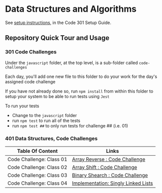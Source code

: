# Data Structures and Algorithms

See [setup instructions](https://codefellows.github.io/setup-guide/code-301/3-code-challenges), in the Code 301 Setup Guide.

## Repository Quick Tour and Usage

### 301 Code Challenges

Under the `javascript` folder, at the top level, is a sub-folder called `code-challenges`

Each day, you'll add one new file to this folder to do your work for the day's assigned code challenge

If you have not already done so, run `npm install` from within this folder to setup your system to be able to run tests using `Jest`

To run your tests

- Change to the `javascript` folder
- run `npm test` to run all of the tests
- run `npm test ##` to only run tests for challenge ## (i.e. 01)

### 401 Data Structures, Code Challenges

| Table Of Content                               | Links                                       |
| ---------------------------------------------- | ------------------------------------------- |
| Code Challenge: Class 01              | [Array Reverse : Code Challenge](python/array_reverse/README.md)
| Code Challenge: Class 02              | [Array Shift : Code Challenge](python/shift_array/README.md)
|Code Challenge: Class 03              | [Binary Shearch : Code Challenge](python/binary_search/README.md)
| Code Challenge: Class 04 | [Implementation: Singly Linked Lists](python/code_challenges/linked_list/README.md)
